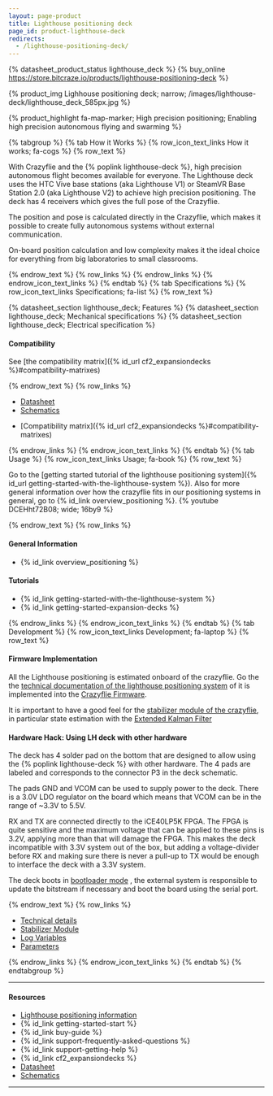 ```yaml
---
layout: page-product
title: Lighthouse positioning deck
page_id: product-lighthouse-deck
redirects:
  - /lighthouse-positioning-deck/
---
```


{% datasheet_product_status lighthouse_deck %}
{% buy_online https://store.bitcraze.io/products/lighthouse-positioning-deck %}

{% product_img Lighhouse positioning deck; narrow;
/images/lighthouse-deck/lighthouse_deck_585px.jpg
%}

{% product_highlight
fa-map-marker;
High precision positioning;
Enabling high precision autonomous flying and swarming
%}

{% tabgroup %}
{% tab How it Works %}
{% row_icon_text_links How it works; fa-cogs %}
{% row_text %}

With Crazyflie and the {% poplink lighthouse-deck %}, high precision autonomous flight becomes
available for everyone. The Lighthouse deck uses the HTC Vive base stations (aka Lighthouse V1) or SteamVR Base Station 2.0 (aka Lighthouse V2) to achieve high precision positioning. The deck has 4 receivers which gives the full pose of the Crazyflie.

The position and pose is calculated directly in the Crazyflie, which makes it possible to create fully autonomous systems without external communication.


On-board position calculation and low complexity makes
it the ideal choice for everything from big laboratories to small classrooms.

{% endrow_text %}
{% row_links %}
{% endrow_links %}
{% endrow_icon_text_links %}
{% endtab %}
{% tab Specifications %}
{% row_icon_text_links Specifications; fa-list %}
{% row_text %}

{% datasheet_section lighthouse_deck; Features %}
{% datasheet_section lighthouse_deck; Mechanical specifications %}
{% datasheet_section lighthouse_deck; Electrical specification %}
#### Compatibility
See [the compatibility matrix]({% id_url cf2_expansiondecks %}#compatibility-matrixes)

{% endrow_text %}
{% row_links %}

- [Datasheet](/documentation/hardware/lighthouse_deck/lighthouse_deck-datasheet.pdf)
- [Schematics](/documentation/hardware/lighthouse_deck/lighthouse_deck-revd.pdf)
* [Compatibility matrix]({% id_url cf2_expansiondecks %}#compatibility-matrixes)

{% endrow_links %}
{% endrow_icon_text_links %}
{% endtab %}
{% tab Usage %}
{% row_icon_text_links Usage; fa-book %}
{% row_text %}

Go to the [getting started tutorial of the lighthouse positioning system]({% id_url getting-started-with-the-lighthouse-system %}). Also for more general information over how the crazyflie fits in our positioning systems in general, go to {% id_link overview_positioning %}.
{% youtube DCEHht72B08; wide; 16by9 %}

{% endrow_text %}
{% row_links %}

#### General Information

* {% id_link overview_positioning %}

#### Tutorials
* {% id_link getting-started-with-the-lighthouse-system %}
* {% id_link getting-started-expansion-decks %}

{% endrow_links %}
{% endrow_icon_text_links %}
{% endtab %}
{% tab Development %}
{% row_icon_text_links Development;  fa-laptop %}
{% row_text %}

#### Firmware Implementation

All the Lighthouse positioning is estimated onboard of the crazyflie. Go the the [technical documentation of the lighthouse positioning system](/documentation/repository/crazyflie-firmware/master/functional-areas/lighthouse/) of it is implemented into the [Crazyflie Firmware](https://github.com/bitcraze/crazyflie-firmware).

It is important to have a good feel for the [stabilizer module of the crazyflie](/documentation/repository/crazyflie-firmware/master/functional-areas/sensor-to-control/), in particular state estimation with the [Extended Kalman Filter](/documentation/repository/crazyflie-firmware/master/functional-areas/sensor-to-control/state_estimators/#extended-kalman-filter)

#### Hardware Hack: Using LH deck with other hardware

The deck has 4 solder pad on the bottom that are designed to allow using the {% poplink lighthouse-deck %} with other hardware. The 4 pads are labeled and corresponds to the connector P3 in the deck schematic.

The pads GND and VCOM can be used to supply power to the deck. There is a 3.0V LDO regulator on the board which means that VCOM can be in the range of ~3.3V to 5.5V.

RX and TX are connected directly to the iCE40LP5K FPGA. The FPGA is quite sensitive and the maximum voltage that can be applied to these pins is 3.2V, applying more than that will damage the FPGA. This makes the deck incompatible with 3.3V system out of the box, but adding a voltage-divider before RX and making sure there is never a pull-up to TX would be enough to interface the deck with a 3.3V system.

The deck boots in [bootloader mode](/documentation/repository/lighthouse-bootloader/master/) , the external system is responsible to update the bitstream if necessary and boot the board using the serial port.


{% endrow_text %}
{% row_links %}

- [Technical details](/documentation/repository/crazyflie-firmware/master/functional-areas/lighthouse/)
- [Stabilizer Module](/documentation/repository/crazyflie-firmware/master/functional-areas/sensor-to-control/)
- [Log Variables](/documentation/repository/crazyflie-firmware/master/api/logs/#lighthouse)
- [Parameters](/documentation/repository/crazyflie-firmware/master/api/params/#lighthouse)

{% endrow_links %}
{% endrow_icon_text_links %}
{% endtab %}
{% endtabgroup %}



---

#### Resources

- [Lighthouse positioning information](/documentation/repository/crazyflie-firmware/master/functional-areas/lighthouse/)
- {% id_link getting-started-start %}
- {% id_link buy-guide %}
- {% id_link support-frequently-asked-questions %}
- {% id_link support-getting-help %}
- {% id_link cf2_expansiondecks %}
- [Datasheet](/documentation/hardware/lighthouse_deck/lighthouse_deck-datasheet.pdf)
- [Schematics](/documentation/hardware/lighthouse_deck/lighthouse_deck-revd.pdf)

---
